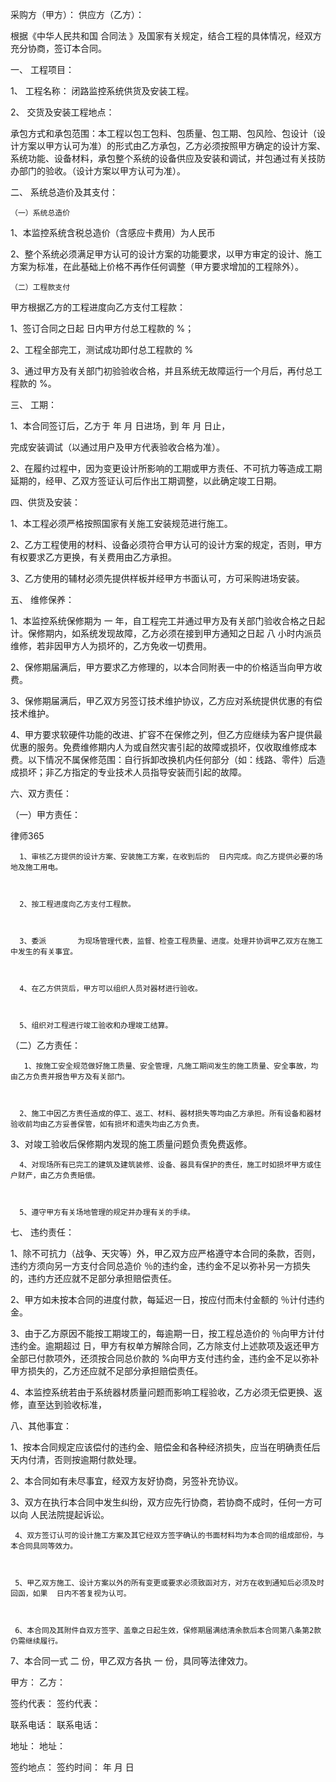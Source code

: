 
 采购方（甲方）： 
 供应方（乙方）： 
 
 根据《中华人民共和国
合同法
》及国家有关规定，结合工程的具体情况，经双方充分协商，签订本合同。
 
 一、 工程项目： 
 
 1、  工程名称： 闭路监控系统供货及安装工程。 
 
 2、   交货及安装工程地点：                                  
 
 承包方式和承包范围：本工程以包工包料、包质量、包工期、包风险、包设计（设计方案以甲方认可为准）的形式由乙方承包，乙方必须按照甲方确定的设计方案、系统功能、设备材料，承包整个系统的设备供应及安装和调试，并包通过有关技防办部门的验收。（设计方案以甲方认可为准）。 
 
 二、      系统总造价及其支付： 
 
    （一）系统总造价 
 
 1、本监控系统含税总造价（含感应卡费用）为人民币   
 
 2、整个系统必须满足甲方认可的设计方案的功能要求，以甲方审定的设计、施工方案为标准，在此基础上价格不再作任何调整（甲方要求增加的工程除外）。 
 
    （二）工程款支付 
 
 甲方根据乙方的工程进度向乙方支付工程款： 
 
 1、签订合同之日起    日内甲方付总工程款的  %； 
 
 2、工程全部完工，测试成功即付总工程款的   %          
 
 3、通过甲方及有关部门初验验收合格，并且系统无故障运行一个月后，再付总工程款的    %。 
 
 三、 工期： 
 
 1、本合同签订后，乙方于      年   月   日进场，到      年   月   日止，                                                       
 
 完成安装调试（以通过用户及甲方代表验收合格为准）。 
 
 2、在履约过程中，因为变更设计所影响的工期或甲方责任、不可抗力等造成工期延期的，经甲、乙双方签证认可后作出工期调整，以此确定竣工日期。 
 
 四、供货及安装： 
 
 1、本工程必须严格按照国家有关施工安装规范进行施工。 
 
 2、乙方工程使用的材料、设备必须符合甲方认可的设计方案的规定，否则，甲方有权要求乙方更换，有关费用由乙方承担。 
 
 3、乙方使用的辅材必须先提供样板并经甲方书面认可，方可采购进场安装。 
 
 五、 维修保养： 
 
 1、本监控系统保修期为  一  年，自工程完工并通过甲方及有关部门验收合格之日起计。保修期内，如系统发现故障，乙方必须在接到甲方通知之日起  八 小时内派员维修，若非因甲方人为损坏的，乙方免收一切费用。
 
 2、保修期届满后，甲方要求乙方修理的，以本合同附表一中的价格适当向甲方收费。 
 
 3、保修期届满后，甲乙双方另签订技术维护协议，乙方应对系统提供优惠的有偿技术维护。 
 
 4、甲方要求软硬件功能的改进、扩容不在保修之列，但乙方应继续为客户提供最优惠的服务。免费维修期内人为或自然灾害引起的故障或损坏，仅收取维修成本费。以下情况不属保修范围：自行拆卸改换机内任何部分（如：线路、零件）后造成损坏；非乙方指定的专业技术人员指导安装而引起的故障。 
 
 六、双方责任： 
 
 （一）甲方责任： 
 




 
律师365






      1、审核乙方提供的设计方案、安装施工方案，在收到后的  日内完成。向乙方提供必要的场地及施工用电。 

 

      2、按工程进度向乙方支付工程款。 

 

      3、委派       为现场管理代表，监督、检查工程质量、进度。处理并协调甲乙双方在施工中发生的有关事宜。 

 

      4、在乙方供货后，甲方可以组织人员对器材进行验收。 

 

      5、组织对工程进行竣工验收和办理竣工结算。 

 

 （二）乙方责任： 

 

       1、按施工安全规范做好施工质量、安全管理，凡施工期间发生的施工质量、安全事故，均由乙方负责并报告甲方及有关部门。 

 

      2、施工中因乙方责任造成的停工、返工、材料、器材损失等均由乙方承担。所有设备和器材验收前均由乙方妥善保管，如有损坏和遗失均由乙方负责。 

 

  3、对竣工验收后保修期内发现的施工质量问题负责免费返修。 

 

      4、对现场所有已完工的建筑及建筑装修、设备、器具有保护的责任，施工时如损坏甲方或住户财产，由乙方负责赔偿。 

 

      5、遵守甲方有关场地管理的规定并办理有关的手续。 

 

 七、 违约责任： 

 

 1、除不可抗力（战争、天灾等）外，甲乙双方应严格遵守本合同的条款，否则，违约方须向另一方支付合同总造价    ％的违约金，违约金不足以弥补另一方损失的，违约方还应就不足部分承担赔偿责任。 

 

 2、甲方如未按本合同的进度付款，每延迟一日，按应付而未付金额的    ％计付违约金。 

 

 3、由于乙方原因不能按工期竣工的，每逾期一日，按工程总造价的  ％向甲方计付违约金。逾期超过    日，甲方有权单方解除合同，乙方除支付上述款项及返还甲方全部已付款项外，还须按合同总价款的   %向甲方支付违约金，违约金不足以弥补甲方损失的，乙方还应就不足部分承担赔偿责任。 

 

 4、本监控系统若由于系统器材质量问题而影响工程验收，乙方必须无偿更换、返修，直至达到验收标准， 

 

 八、其他事宜： 

 

 1、按本合同规定应该偿付的违约金、赔偿金和各种经济损失，应当在明确责任后  天内付清，否则按逾期付款处理。 

 

 2、本合同如有未尽事宜，经双方友好协商，另签补充协议。 

 

  3、双方在执行本合同中发生纠纷，双方应先行协商，若协商不成时，任何一方可以向               人民法院提起诉讼。 

 

     4、双方签订认可的设计施工方案及其它经双方签字确认的书面材料均为本合同的组成部份，与本合同具同等效力。 

 

     5、甲乙双方施工、设计方案以外的所有变更或要求必须致函对方，对方在收到通知后必须及时回函，如果  日内不答复视为认可。 

 

     6、本合同及其附件自双方签字、盖章之日起生效，保修期届满结清余款后本合同第八条第2款仍需继续履行。 

 

 7、本合同一式 二  份，甲乙双方各执 一  份，具同等法律效力。 

 

 甲方：                          乙方： 

 

 签约代表：                      签约代表： 

 

 联系电话：                      联系电话： 

 

 地址：                          地址： 

 

 签约地点：                      签约时间：     年    月    日  


 

 
 
 
 
 
  


  
 

  


  


  
 
 
 
 

